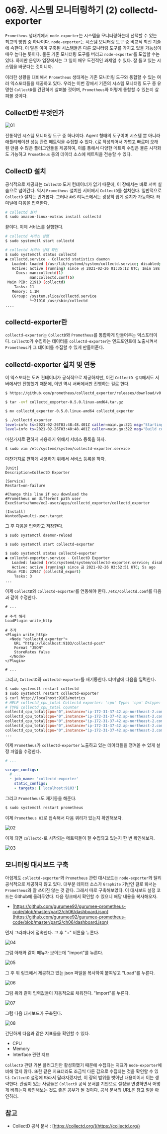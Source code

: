# 06장. 시스템 모니터링하기 (2) collectd-exporter

`Prometheus` 생태계에서 `node-exporter`는 시스템을 모니터링하는데 선택할 수 있는 최고의 방법 중 하나이다. `node-exporter`는 시스템 모니터링 도구 중 비교적 최신 기술에 속한다. 이 말은 이미 구축된 시스템들은 다른 모니터링 도구를 가지고 있을 가능성이 매우 높다는 뜻이다. 물론 기존 모니터링 도구를 버리고 `node-exporter`를 도입할 수는 있다. 하지만 운영자 입장에서는 그 일이 매우 도전적인 과제일 수 있다. 잘 돌고 있는 시스템을 바꾼다는 것이니까.

이러한 상황을 대비해서 `Prometheus` 생태계는 기존 모니터링 도구와 통합할 수 있는 여러 익스포터들을 제공하고 있다. 우리는 이번 장에서 기존의 시스템 모니터링 도구 중 유명한 `CollectD`를 간단하게 살펴볼 것이며, `Prometheus`와 어떻게 통합할 수 있는지 살펴볼 것이다.

## CollectD란 무엇인가

![01](./01.png)

전통적인 시스템 모니터링 도구 중 하나이다. Agent 형태의 도구이며 시스템 뿐 아니라 애플리케이션 성능 관련 메트릭을 수집할 수 있다. `C`로 작성되어서 가볍고 빠르며 오래된 만큼 수 많은 플러그인들을 제공하여, 이를 통해서 다양한 메트릭 수집은 물론 시각화도 가능하고 `Prometheus` 등의 데이터 소스에 메트릭을 전송할 수 있다.

## CollectD 설치

공식적으로 제공되는 `CollectD` 도커 컨테이너가 없기 때문에, 이 장에서는 바로 서버 실습으로 넘어간다. 역시 `Prometheus` 설치한 서버에서 `CollectD`를 설치한다. 일반적으로 `CollectD` 설치는 번거롭다. 그러나 `AWS` 리눅스에서는 굉장히 쉽게 설치가 가능하다. 터미널에 다음을 입력한다.

```bash
# collectd 설치
$ sudo amazon-linux-extras install collectd
```

끝이다. 이제 서비스를 실행한다.

```bash
# collectd 서비스 실행
$ sudo systemctl start collectd

# collectd 서비스 상태 확인
$ sudo systemctl status collectd
● collectd.service - Collectd statistics daemon
   Loaded: loaded (/usr/lib/systemd/system/collectd.service; disabled; vendor preset: disabled)
   Active: active (running) since 금 2021-02-26 01:35:12 UTC; 1min 58s ago
     Docs: man:collectd(1)
           man:collectd.conf(5)
 Main PID: 21910 (collectd)
    Tasks: 11
   Memory: 1.1M
   CGroup: /system.slice/collectd.service
           └─21910 /usr/sbin/collectd
....
```

## collectd-exporter란

`collectd-exporter`는 `CollectD`와 `Prometheus`를 통합하게 만들어주는 익스포터이다. `CollectD`가 수집하는 데이터를 `collectd-exporter`는 엔드포인트에 노출시켜서 `Prometheus`가 그 데이터를 수집할 수 있게 만들어준다. 

## collectd-exporter 설치 및 연동

이 익스포터는 도커 컨테이너가 공식적으로 제공하지만, 이전 `CollectD 설치`에서도 서버에서만 진행했기 때문에, 이번 역시 서버에서만 진행하는 걸로 한다.

```bash
$ https://github.com/prometheus/collectd_exporter/releases/download/v0.5.0/collectd_exporter-0.5.0.linux-amd64.tar.gz

$ tar -xvf collectd_exporter-0.5.0.linux-amd64.tar.gz

$ mv collectd_exporter-0.5.0.linux-amd64 collectd_exporter

$ ./collectd_exporter
level=info ts=2021-02-26T03:48:48.401Z caller=main.go:321 msg="Starting collectd_exporter" version="(version=, branch=, revision=)"
level=info ts=2021-02-26T03:48:48.401Z caller=main.go:322 msg="Build context" context="(go=go1.14.2, user=, date=)"
```

마찬가지로 편하게 사용하기 위해서 서비스 등록을 하자.

```bash
$ sudo vim /etc/systemd/system/collectd-exporter.service
```

마찬가지로 편하게 사용하기 위해서 서비스 등록을 하자.

```
[Unit]
Description=CollectD Exporter

[Service]
Restart=on-failure

#Change this line if you download the
#Prometheus on different path user
ExecStart=/home/ec2-user/apps/collectd_exporter/collectd_exporter

[Install]
WantedBy=multi-user.target
```

그 후 다음을 입력하고 저장한다.

```bash
$ sudo systemctl daemon-reload

$ sudo systemctl start collectd-exporter

$ sudo systemctl status collectd-exporter
● collectd-exporter.service - CollectD Exporter
   Loaded: loaded (/etc/systemd/system/collectd-exporter.service; disabled; vendor preset: disabled)
   Active: active (running) since 금 2021-02-26 03:52:51 UTC; 5s ago
 Main PID: 22947 (collectd_export)
    Tasks: 3
...
```

이제 `CollectD`와 `collectd-exporter`를 연동해야 한다. `/etc/collectd.conf`를 다음과 같이 수정한다.

```
# ...

# 주석 해제 
LoadPlugin write_http

# 추가
<Plugin write_http>
  <Node "collectd_exporter">
    URL "http://localhost:9103/collectd-post"
    Format "JSON"
    StoreRates false
  </Node>
</Plugin>

# ...
```

그리고, `CollectD`와 `collectd-exporter`를 재기동한다. 터미널에 다음을 입력한다.

```bash
$ sudo systemctl restart collectd
$ sudo systemctl restart collectd-exporter
$ curl http://localhost:9103/metrics
# HELP collectd_cpu_total Collectd exporter: 'cpu' Type: 'cpu' Dstype: 'api.Derive' Dsname: 'value'
# TYPE collectd_cpu_total counter
collectd_cpu_total{cpu="0",instance="ip-172-31-37-42.ap-northeast-2.compute.internal",type="idle"} 1.80270717e+08
collectd_cpu_total{cpu="0",instance="ip-172-31-37-42.ap-northeast-2.compute.internal",type="interrupt"} 0
collectd_cpu_total{cpu="0",instance="ip-172-31-37-42.ap-northeast-2.compute.internal",type="nice"} 674
collectd_cpu_total{cpu="0",instance="ip-172-31-37-42.ap-northeast-2.compute.internal",type="softirq"} 2605
collectd_cpu_total{cpu="0",instance="ip-172-31-37-42.ap-northeast-2.compute.internal",type="steal"} 16633
...
```

이제 `Prometheus`가 `collectd-exporter` 노출하고 있는 데이터들을 땡겨올 수 있게 설정 파일을 수정한다.

```yml
# ...

scrape_configs:
  # ...  
  - job_name: 'collectd-exporter'
    static_configs:
    - targets: ['localhost:9103']
```

그리고 `Prometheus`도 재기동을 해준다.

```bash
$ sudo systemctl restart prometheus
```

이제 `Prometheus UI`로 접속해서 다음 쿼리가 있는지 확인해보자.

![02](./02.png)

이게 되면 `collectd-`로 시작되는 메트릭들이 잘 수집되고 있는지 한 번 확인해보자.

![03](./03.png)

## 모니터링 대시보드 구축

아쉽게도 `collectd-exporter`와 `Prometheus` 관련 대시보드는 `node-exporter`와 달리 공식적으로 제공하지 않고 있다. 대부분 데이터 소스가 `Graphite` 기반인 걸로 봐서는 `Prometheus`와 잘 쓰이진 않는 것 같다. 그래서 따로 구축해보았다. 이 대시보드 설정 코드는 Github에 올려두었다. 다음 링크에서 확인할 수 있으니 해당 내용을 복사해오자.

* [https://github.com/gurumee92/gurumee-prometheus-code/blob/master/part2/ch06/dashboard.json](https://github.com/gurumee92/gurumee-prometheus-code/blob/master/part2/ch06/dashboard.json)

먼저 그라파나에 접속한다. 그 후 "+" 버튼을 누른다.

![04](./04.png)

그럼 아래와 같이 메뉴가 보이는데 "Import"를 누른다.

![05](./05.png)

그 후 위 링크에서 제공하고 있는 json 파일을 복사하여 붙여넣고 "Load"를 누른다.

![06](./06.png)

그럼 위와 같이 입력값들이 자동적으로 채워진다. "Import"를 누른다.

![07](./07.png)

그럼 다음 대시보드가 구축된다.

![08](./08.png)

간단하게 다음과 같은 지표들을 확인할 수 있다.

* CPU
* Memory
* Interface 관련 지표

`CollectD` 관련 기본 플러그인만 활성화했기 때문에 수집되는 지표가 `node-exporter`에 비해 많지 않다. 또한 같은 지표더라도 조금씩 다른 값으로 수집되는 것을 확인할 수 있다. `CollectD` 설정에 따라서 달라지겠지만, 이 장의 범위를 벗어난 내용이어서 이는 생략한다. 관심이 있는 사람들은 `CollectD` 공식 문서를 기반으로 설정을 변경하면서 어떻게 바뀌는지 확인해보는 것도 좋은 공부가 될 것이다. 공식 문서의 URL은 참고 절을 확인하라.

## 참고

* CollectD 공식 문서 : [https://collectd.org/](https://collectd.org/)

